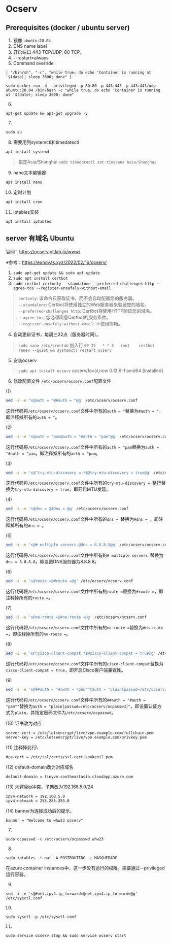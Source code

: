# Ocserv

## Prerequisites (docker / ubuntu server)
1. 镜像 ```ubuntu:20.04```
2. DNS name label
3. 开启端口 443 TCP/UDP, 80 TCP。
4. --restart=always
5. Command override
```
[ "/bin/sh", "-c", "while true; do echo 'Container is running at '$(date); sleep 3600; done" ]
```
```
sudo docker run -d --privileged -p 80:80 -p 443:443 -p 443:443/udp ubuntu:20.04 /bin/bash -c "while true; do echo 'Container is running at '$(date); sleep 3600; done"
```

6. 
```
apt-get update && apt-get upgrade -y
```

7.
```
sudo su
```

8. 需要用到systemctl和timedatectl
```
apt install systemd
```
> 指定Asia/Shanghai ```sudo timedatectl set-timezone Asia/Shanghai```

9. nano文本编辑器
```
apt install nano
```

10. 定时计划
```
apt install cron
```

11. iptables安装
```
apt install iptables
```

## server 有域名 Ubuntu
官网：https://ocserv.gitlab.io/www/

※参考：https://ednovas.xyz/2022/02/16/ocserv/

1. `sudo apt-get update && sudo apt update`
2. `sudo apt install certbot`
3. `sudo certbot certonly --standalone --preferred-challenges http --agree-tos --register-unsafely-without-email` 
> `certonly`: 该命令只获取证书，而不会自动配置您的服务器。\
> `--standalone`: Certbot将使用独立的Web服务器来验证您的域名。\
> `--preferred-challenges http`: Certbot将使用HTTP验证您的域名。\
> `--agree-tos`: 您必须同意Certbot的服务条款。\
> `--register-unsafely-without-email`: 不使用邮箱。
4. 自动更新证书，每周三22点（服务器时间）。
> `sudo nano /etc/crontab` 加入行
> `00 22   * * 3   root    certbot renew --quiet && systemctl restart ocserv`
5. 安装ocserv
> `sudo apt install ocserv` ocserv/focal,now 0.12.6-1 amd64 [installed]
6. 修改配置文件
`/etc/ocserv/ocserv.conf`配置文件

(1)
```bash
sed -i -e 's@auth = "@#auth = "@g' /etc/ocserv/ocserv.conf
```
这行代码将`/etc/ocserv/ocserv.conf`文件中所有的`auth = "`替换为`#auth = "`，即注释掉所有的`auth = "`。

(2)
```bash
sed -i -e 's@auth = "pam@auth = "#auth = "pam"@g' /etc/ocserv/ocserv.conf
```
这行代码将`/etc/ocserv/ocserv.conf`文件中所有的`auth = "pam`替换为`auth = "#auth = "pam`，即注释掉所有的`auth = "pam`。

(3)
```bash
sed -i -e 's@^try-mtu-discovery =.*$@try-mtu-discovery = true@g' /etc/ocserv/ocserv.conf
```
这行代码将`/etc/ocserv/ocserv.conf`文件中所有的`try-mtu-discovery = `整行替换为`try-mtu-discovery = true`，即开启MTU发现。

(4)
```bash
sed -i -e 's@dns = @#dns = @g' /etc/ocserv/ocserv.conf
```
这行代码将`/etc/ocserv/ocserv.conf`文件中所有的`dns = `替换为`#dns = `，即注释掉所有的`dns = `。

(5)
```bash
sed -i -e 's@# multiple servers.@dns = 8.8.8.8@g' /etc/ocserv/ocserv.conf
```
这行代码将`/etc/ocserv/ocserv.conf`文件中所有的`# multiple servers.`替换为`dns = 8.8.8.8`，即设置DNS服务器为8.8.8.8。

(6)
```bash
sed -i -e 's@route =@#route =@g' /etc/ocserv/ocserv.conf
```
这行代码将`/etc/ocserv/ocserv.conf`文件中所有的`route =`替换为`#route =`，即注释掉所有的`route =`。

(7)
```bash
sed -i -e 's@no-route =@#no-route =@g' /etc/ocserv/ocserv.conf
```
这行代码将`/etc/ocserv/ocserv.conf`文件中所有的`no-route =`替换为`#no-route =`，即注释掉所有的`no-route =`。

(8)
```bash
sed -i -e 's@^cisco-client-compat.*$@cisco-client-compat = true@g' /etc/ocserv/ocserv.conf
```
这行代码将`/etc/ocserv/ocserv.conf`文件中所有的`cisco-client-compat`替换为`cisco-client-compat = true`，即开启Cisco客户端兼容性。

(9)
```bash
sed -i -e 's@##auth = "#auth = "pam""@auth = "plain[passwd=/etc/ocserv/ocpasswd]"@g' /etc/ocserv/ocserv.conf
```
这行代码将`/etc/ocserv/ocserv.conf`文件中所有的`##auth = "#auth = "pam""`替换为`auth = "plain[passwd=/etc/ocserv/ocpasswd]"`，即设置认证方式为`plain`，并指定密码文件为`/etc/ocserv/ocpasswd`。

(10)
证书改为对应
```
server-cert = /etc/letsencrypt/live/vpn.example.com/fullchain.pem
server-key = /etc/letsencrypt/live/vpn.example.com/privkey.pem
```

(11)
注释掉此行\
```
#ca-cert = /etc/ssl/certs/ssl-cert-snakeoil.pem
```

(12)
default-domain改为对应域名
```
default-domain = tinyvm.southeastasia.cloudapp.azure.com
```

(13)
未避免ip冲突，子网改为192.168.5.0/24
```
ipv4-network = 192.168.5.0
ipv4-netmask = 255.255.255.0
```

(14)
banner为连接成功后的提示。
```
banner = "Welcome to whw23 ocserv"
```

7. 
```
sudo ocpasswd -c /etc/ocserv/ocpasswd whw23
```

8. 
```
sudo iptables -t nat -A POSTROUTING -j MASQUERADE
``` 
在azure container instances中，这一步没有运行的权限。需要通过--privileged运行容器。

9. 
```
sed -i -e 's@#net.ipv4.ip_forward=@net.ipv4.ip_forward=@g' /etc/sysctl.conf
```

10. 
```
sudo sysctl -p /etc/sysctl.conf
```

11. 
```
sudo service ocserv stop && sudo service ocserv start
```

